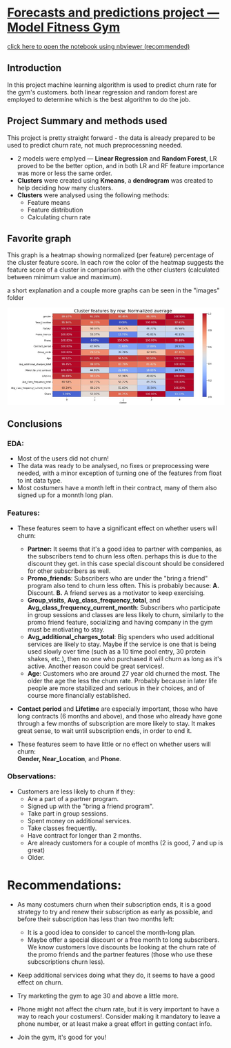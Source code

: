 # [Forecasts and predictions project — Model Fitness Gym](https://nbviewer.org/github/cheziman/My_Projects/blob/main/Forecasts_and_predictions/Forecast_and_prediction_Model_Fitness_proj.ipynb)

[click here to open the notebook using nbviewer (recommended)](https://nbviewer.org/github/cheziman/My_Projects/blob/main/Forecasts_and_predictions/Forecast_and_prediction_Model_Fitness_proj.ipynb)

## Introduction
In this project machine learning algorithm is used to predict churn rate for the gym's customers.
both linear regression and random forest are employed to determine which is the best algorithm to do the job.

## Project Summary and methods used
This project is pretty straight forward - the data is already prepared to be used to predict churn rate, not much preprocessning needed.
- 2 models were emplyed — **Linear Regression** and **Random Forest**, LR proved to be the better option, and in both LR and RF feature importance was more or less the same order.
- **Clusters** were created using **Kmeans**, a **dendrogram** was created to help deciding how many clusters.
- **Clusters** were analysed using the following methods:
  - Feature means
  - Feature distribution
  - Calculating churn rate

## Favorite graph
This graph is a heatmap showing normalized (per feature) percentage of the cluster feature score.
In each row the color of the heatmap suggests the feature score of a cluster in comparison with the other clusters (calculated between minimum value and maximum).

a short explanation and a couple more graphs can be seen in the "images" folder

![heatmap_cluster_feat_mean_normalized.JPG](images/heatmap_cluster_feat_mean_normalized.JPG)


## Conclusions

### EDA:
- Most of the users did not churn!
- The data was ready to be analysed, no fixes or preprocessing were needed, with a minor exception of turning one of the features from float to int data type.
- Most costumers have a month left in their contract, many of them also signed up for a monnth long plan.

### Features:

- These features seem to have a significant effect on whether users will churn:
    - **Partner:** It seems that it's a good idea to partner with companies, as the subscribers tend to churn less often. perhaps this is due to the discount they get. in this case special discount should be considered for other subscribers as well.
    - **Promo_friends**: Subscribers who are under the "bring a friend" program also tend to churn less often. This is probably because: **A.** Discount. **B.** A friend serves as a motivator to keep exercising.
    - **Group_visits**, **Avg_class_frequency_total**, and **Avg_class_frequency_current_month**: Subscribers who participate in group sessions and classes are less likely to churn, similarly to the promo friend feature, socializing and having company in the gym must be motivating to stay.
    - **Avg_additional_charges_total**: Big spenders who used additional services are likely to stay. Maybe if the service is one that is being used slowly over time (such as a 10 time pool entry, 30 protein shakes, etc.), then no one who purchased it will churn as long as it's active. Another reason could be great services!.
    - **Age**: Customers who are around 27 year old churned the most. The older the age the less the churn rate. Probably because in later life people are more stabilized and serious in their choices, and of course more financially established.
    
- **Contact period** and **Lifetime** are especially important, those who have long contracts (6 months and above), and those who already have gone through a few months of subscription are more likely to stay. It makes great sense, to wait until subscription ends, in order to end it.


- These features seem to have little or no effect on whether users will churn:<br>
    **Gender, Near_Location**, and **Phone**.
    
### Observations:
- Customers are less likely to churn if they:
    - Are a part of a partner program.
    - Signed up with the "bring a friend program".
    - Take part in group sessions.
    - Spent money on additional services.
    - Take classes frequently.
    - Have contract for longer than 2 months.
    - Are already customers for a couple of months (2 is good, 7 and up is great)
    - Older.
    
# Recommendations:
- As many costumers churn when their subscription ends, it is a good strategy to try and renew their subscription as early as possible, and before their subscription has less than two months left:
    - It is a good idea to consider to cancel the month-long plan.
    - Maybe offer a special discount or a free month to long subscribers. We know customers love discounts be looking at the churn rate of the promo friends and the partner features (those who use these subcscriptions churn less).
- Keep additional services doing what they do, it seems to have a good effect on churn.
- Try marketing the gym to age 30 and above a little more.
- Phone might not affect the churn rate, but it is very important to have a way to reach your costumers!. Consider making it mandatory to leave a phone number, or at least make a great effort in getting contact info.
    
- Join the gym, it's good for you!
